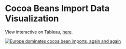 # Cocoa Beans Import Data Visualization

View interactive on Tableau, [here](https://public.tableau.com/views/CocoaBeansImportDataJour_assignment4/Story1?:language=en-US&publish=yes&:display_count=n&:origin=viz_share_link). 

<div class='tableauPlaceholder' id='viz1699299595062' style='position: relative'><noscript><a href='#'><img alt='Europe dominates cocoa bean imports, again and again ' src='https:&#47;&#47;public.tableau.com&#47;static&#47;images&#47;Co&#47;CocoaBeansImportDataJour_assignment4&#47;Story1&#47;1_rss.png' style='border: none' /></a></noscript><object class='tableauViz'  style='display:none;'><param name='host_url' value='https%3A%2F%2Fpublic.tableau.com%2F' /> <param name='embed_code_version' value='3' /> <param name='site_root' value='' /><param name='name' value='CocoaBeansImportDataJour_assignment4&#47;Story1' /><param name='tabs' value='no' /><param name='toolbar' value='yes' /><param name='static_image' value='https:&#47;&#47;public.tableau.com&#47;static&#47;images&#47;Co&#47;CocoaBeansImportDataJour_assignment4&#47;Story1&#47;1.png' /> <param name='animate_transition' value='yes' /><param name='display_static_image' value='yes' /><param name='display_spinner' value='yes' /><param name='display_overlay' value='yes' /><param name='display_count' value='yes' /><param name='language' value='en-US' /><param name='filter' value='publish=yes' /></object></div>                <script type='text/javascript'>                    var divElement = document.getElementById('viz1699299595062');                    var vizElement = divElement.getElementsByTagName('object')[0];                    vizElement.style.width='1016px';vizElement.style.height='991px';                    var scriptElement = document.createElement('script');                    scriptElement.src = 'https://public.tableau.com/javascripts/api/viz_v1.js';                    vizElement.parentNode.insertBefore(scriptElement, vizElement);                </script>
